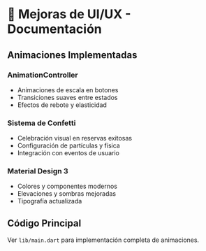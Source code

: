 # 🎨 Mejoras de UI/UX - Documentación

## Animaciones Implementadas

### AnimationController
- Animaciones de escala en botones
- Transiciones suaves entre estados
- Efectos de rebote y elasticidad

### Sistema de Confetti
- Celebración visual en reservas exitosas
- Configuración de partículas y física
- Integración con eventos de usuario

### Material Design 3
- Colores y componentes modernos
- Elevaciones y sombras mejoradas
- Tipografía actualizada

## Código Principal
Ver `lib/main.dart` para implementación completa de animaciones.
